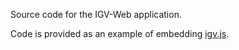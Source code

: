 Source code for the IGV-Web application.   

Code is provided as an example of embedding [igv.js](https://github.com/igvteam/igv.js).   

